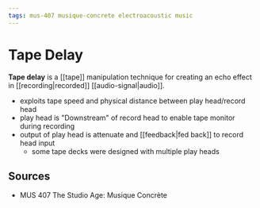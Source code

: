 ```yaml
---
tags: mus-407 musique-concrete electroacoustic music
---
```


# Tape Delay

**Tape delay** is a [[tape]] manipulation technique for creating an echo effect in [[recording|recorded]] [[audio-signal|audio]].

- exploits tape speed and physical distance between play head/record head
- play head is "Downstream" of record head to enable tape monitor during recording
- output of play head is attenuate and [[feedback|fed back]] to record head input
  - some tape decks were designed with multiple play heads

## Sources

- MUS 407 The Studio Age: Musique Concrète


